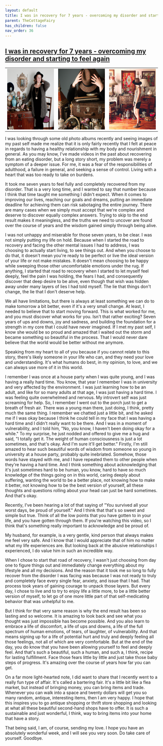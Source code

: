 ```yaml
---
layout: default
title: I was in recovery for 7 years - overcoming my disorder and starting to feel again
parent: TheCottageFairy
has_children: false
nav_order: 36
---
```


## [I was in recovery for 7 years - overcoming my disorder and starting to feel again](https://www.youtube.com/watch?v=c1jcIM1okK8)

<div>
<table align="center">
	<tr>
		<td align="center">
			<img src="../../assets/cottage_fairy_ai_generated_photos/I_was_in_recovery_for_7_years_-_overcoming_my_disorder_and_starting_to_feel_again-[c1jcIM1okK8]/generated_00.png" height="200" width="200"/>
		</td>
		<td align="center">
			<img src="../../assets/cottage_fairy_ai_generated_photos/I_was_in_recovery_for_7_years_-_overcoming_my_disorder_and_starting_to_feel_again-[c1jcIM1okK8]/generated_01.png" height="200" width="200"/>
		</td>
		<td align="center">
			<img src="../../assets/cottage_fairy_ai_generated_photos/I_was_in_recovery_for_7_years_-_overcoming_my_disorder_and_starting_to_feel_again-[c1jcIM1okK8]/generated_02.png" height="200" width="200"/>
		</td>
	</tr>
</table>
</div>

I was looking through some old photo albums recently and seeing images of my past self made me realize that it is only fairly recently that I felt at peace in regards to having a healthy relationship with my body and nourishment in general. As you may know, I've made videos in the past about recovering from an eating disorder, but a long story short, my problem was merely a symptom of a deeper issue. For me, it was a fear of the responsibilities of adulthood, a failure in general, and seeking a sense of control. Living with a heart that was too ready to take on burdens.

It took me seven years to feel fully and completely recovered from my disorder. That is a very long time, and I wanted to say that number because I think that time taught me something I didn't expect. When it comes to improving our lives, reaching our goals and dreams, putting an immediate deadline for achieving them can risk sabotaging the entire journey. There are many cases when we simply must accept that we're complex and deserve to discover equally complex answers. Trying to skip to the end result makes it meaningless, and the truths we need to uncover are found over the course of years and the wisdom gained simply through being alive.

I was not unhappy and miserable for those seven years, to be clear. I was not simply putting my life on hold. Because when I started the road to recovery and facing the other mental issues I had to address, I was choosing to actually start living, to see things out. And when you choose to do that, it doesn't mean you're ready to be perfect or live the ideal version of your life or not make mistakes. It doesn't mean choosing to be happy while sweeping those other uncomfortable emotions under the rug. If anything, I started that road to recovery when I started to let myself feel deeply, feel the pain I was holding, the fears I had, and consequently discover that deep desire to be alive, even though that wish was hidden away under many layers of lies I had told myself. The lie that things don't change, the lie that I don't deserve help.

We all have limitations, but there is always at least something we can do to make tomorrow a bit better, even if it's a very small change. At least, I needed to believe that to start moving forward. This is what worked for me, and you must discover what works for you. Isn't that rather exciting? Seven years of ups and downs, joy and sadness, and building the foundation for a strength in my core that I could have never imagined. If I met my past self, I know she would be so proud and amazed that I waited out the storm and became something so beautiful in the process. That I would never dare believe that the world would be better without me anymore.

Speaking from my heart to all of you because if you cannot relate to this story, there's likely someone in your life who can, and they need your love and understanding. It's what humans do best, in my opinion, to love, and we can always use more of it in this world.

I remember I was once at a house party when I was quite young, and I was having a really hard time. You know, that year I remember I was in university and very affected by the environment. I was just learning how to be an adult, and like for so many adults at that age, I was just having a hard time. I was feeling quite overwhelmed and nervous. My introvert self was just screaming for help. So, I remember I went out to the porch just to get a breath of fresh air. There was a young man there, just doing, I think, pretty much the same thing. I remember we chatted just a little bit, and he asked me if I was okay because I think he could tell in my face that I was having a hard time and I didn't really want to be there. And I was in a moment of vulnerability, and I told him, "No, you know, I haven't been doing okay for a while." To my surprise, he just nodded and offered to give me a hug and said, "I totally get it. The weight of human consciousness is just a lot sometimes, and that's okay. And I'm sure it'll get better." Firstly, I'm still amazed to hear such beautiful words of wisdom from someone so young in university at a house party, probably quite inebriated. Somehow, those words have stayed with me, and I have repeated them to other people when they're having a hard time. And I think something about acknowledging that it's just sometimes hard to be human, you know, hard to have so much knowledge of the things going on in this world, caring deeply about suffering, wanting the world to be a better place, not knowing how to make it better, not knowing how to be the best version of yourself, all these thoughts and questions rolling about your head can just be hard sometimes. And that's okay.

Recently, I've been hearing a lot of that saying of "You survived all your worst days, be proud of yourself." And I think that that's so sweet and simple but true. Think of all the low points that you have gotten to in your life, and you have gotten through them. If you're watching this video, so I think that's something really important to acknowledge and be proud of.

My husband, for example, is a very gentle, kind person that always makes me feel very safe. And I know that I would appreciate that of him no matter what my life experiences are. But looking back at the abusive relationships I experienced, I do value him in such an incredible way.

When I chose to start that road of recovery, I wasn't just choosing from day one to figure things out and immediately change everything about my lifestyle and all my decisions. And the reason that it took me so long to fully recover from the disorder I was facing was because I was not ready to truly and completely face every single fear, anxiety, and issue that I had. That process took years of gaining courage to unpack those layers. But every day, I chose to live and to try to enjoy life a little more, to be a little better version of myself, to let go of one more little part of that self-medicating behavior that was unhelpful to me.

But I think for that very same reason is why the end result has been so lasting and so welcome. It is amazing to look back and see what you thought was just impossible has become possible. And you also learn to embrace a life of discomfort, a life of ups and downs, a life of the full spectrum of human emotions, of tears, of laughter, of vulnerability. And that means signing up for a life of potential hurt and truly and deeply feeling all those feelings, not all of which are very comfortable. But at the end of the day, you do know that you have been allowing yourself to feel and deeply feel. And that's such a beautiful, such a human, and such a, I think, recipe for lasting fulfillment. Face those fears little by little and just take those baby steps of progress. It's amazing over the course of years how far you can get.

On a far more light-hearted note, I did want to share that I recently went to a really fun type of affair. It's called a bartering fair. It's a little bit like a flea market, but instead of bringing money, you can bring items and trade. Whenever you can walk into a space and twenty dollars will get you so many random, antique, interesting items, then I am very happy. I hope that this inspires you to go antique shopping or thrift store shopping and looking at what all these beautiful second-hand shops have to offer. It is such a sustainable and just wonderful, I think, way to bring items into your home that have a story.

That being said, I am, of course, sending my love. I hope you have an absolutely wonderful week, and I will see you very soon. Do take care of yourself. Goodbye.